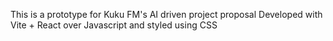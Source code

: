 This is a prototype for Kuku FM's AI driven project proposal
Developed with Vite + React over Javascript and styled using CSS
